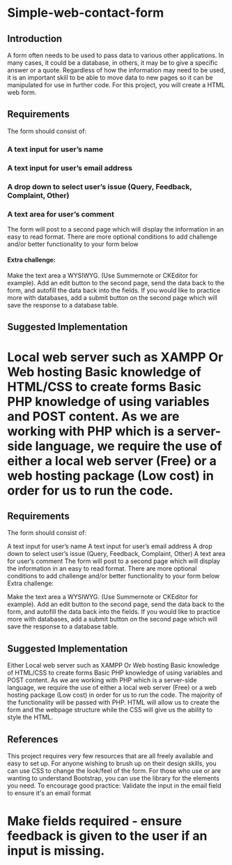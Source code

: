 # Simple-web-contact-form

## Introduction
A form often needs to be used to pass data to various other applications.
In many cases, it could be a database, in others, it may be to give a specific answer or a quote.
Regardless of how the information may need to be used, it is an important skill to be able to move data to new pages so it can be manipulated for use in further code. For this project, you will create a HTML web form.


## Requirements
The form should consist of:
### A text input for user’s name
### A text input for user’s email address
### A drop down to select user’s issue (Query, Feedback, Complaint, Other)
### A text area for user’s comment
The form will post to a second page which will display the information in an easy to read format.
There are more optional conditions to add challenge and/or better functionality to your form below
#### Extra challenge:
Make the text area a WYSIWYG. (Use Summernote or CKEditor for example).
Add an edit button to the second page, send the data back to the form, and autofill the data back into the fields.
If you would like to practice more with databases, add a submit button on the second page which will save the response to a database table.

## Suggested Implementation
Local web server such as XAMPP Or Web hosting
Basic knowledge of HTML/CSS to create forms
Basic PHP knowledge of using variables and POST content.
As we are working with PHP which is a server-side language, we require the use of either a local web server (Free) or a web hosting package (Low cost) in order for us to run the code.
=======
## Requirements
The form should consist of:

A text input for user’s name
A text input for user’s email address
A drop down to select user’s issue (Query, Feedback, Complaint, Other)
A text area for user’s comment
The form will post to a second page which will display the information in an easy to read format.
There are more optional conditions to add challenge and/or better functionality to your form below
Extra challenge:

Make the text area a WYSIWYG. (Use Summernote or CKEditor for example).
Add an edit button to the second page, send the data back to the form, and autofill the data back into the fields.
If you would like to practice more with databases, add a submit button on the second page which will save the response to a database table.
## Suggested Implementation
Either Local web server such as XAMPP Or Web hosting
Basic knowledge of HTML/CSS to create forms
Basic PHP knowledge of using variables and POST content.
As we are working with PHP which is a server-side language, we require the use of either a local web server (Free) or a web hosting package (Low cost) in order for us to run the code.
The majority of the functionality will be passed with PHP. HTML will allow us to create the form and the webpage structure while the CSS will give us the ability to style the HTML.

## References
This project requires very few resources that are all freely available and easy to set up.
For anyone wishing to brush up on their design skills, you can use CSS to change the look/feel of the form.
For those who use or are wanting to understand Bootstrap, you can use the library for the elements you need.
To encourage good practice:
Validate the input in the email field to ensure it's an email format

Make fields required - ensure feedback is given to the user if an input is missing.
=======

